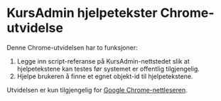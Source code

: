 KursAdmin hjelpetekster Chrome-utvidelse
=======================

Denne Chrome-utvidelsen har to funksjoner:
1. Legge inn script-referanse på KursAdmin-nettstedet slik at hjelpetekstene kan testes før systemet er offentlig tilgjengelig.
2. Hjelpe brukeren å finne et egnet objekt-id til hjelpetekstene.

Utvidelsen er kun tilgjengelig for [Google Chrome-nettleseren](https://www.google.com/chrome/browser/).

